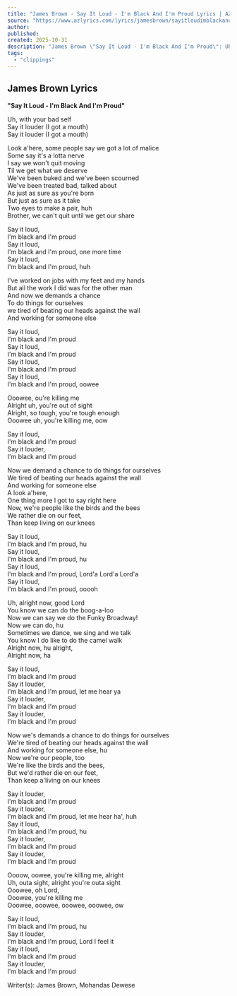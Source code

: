 ```yaml
---
title: "James Brown - Say It Loud - I'm Black And I'm Proud Lyrics | AZLyrics.com"
source: "https://www.azlyrics.com/lyrics/jamesbrown/sayitloudimblackandimproud.html"
author:
published:
created: 2025-10-31
description: "James Brown \"Say It Loud - I'm Black And I'm Proud\": Uh, with your bad self Say it louder (I got a mouth) Say it louder (I got a mouth) Look a'here,..."
tags:
  - "clippings"
---
```

## James Brown Lyrics

**"Say It Loud - I'm Black And I'm Proud"**  
  

Uh, with your bad self  
Say it louder (I got a mouth)  
Say it louder (I got a mouth)  
  
Look a'here, some people say we got a lot of malice  
Some say it's a lotta nerve  
I say we won't quit moving  
Til we get what we deserve  
We've been buked and we've been scourned  
We've been treated bad, talked about  
As just as sure as you're born  
But just as sure as it take  
Two eyes to make a pair, huh  
Brother, we can't quit until we get our share  
  
Say it loud,  
I'm black and I'm proud  
Say it loud,  
I'm black and I'm proud, one more time  
Say it loud,  
I'm black and I'm proud, huh  
  
I've worked on jobs with my feet and my hands  
But all the work I did was for the other man  
And now we demands a chance  
To do things for ourselves  
we tired of beating our heads against the wall  
And working for someone else  
  
Say it loud,  
I'm black and I'm proud  
Say it loud,  
I'm black and I'm proud  
Say it loud,  
I'm black and I'm proud  
Say it loud,  
I'm black and I'm proud, oowee  
  
Ooowee, ou're killing me  
Alright uh, you're out of sight  
Alright, so tough, you're tough enough  
Ooowee uh, you're killing me, oow  
  
Say it loud,  
I'm black and I'm proud  
Say it louder,  
I'm black and I'm proud  
  
Now we demand a chance to do things for ourselves  
We tired of beating our heads against the wall  
And working for someone else  
A look a'here,  
One thing more I got to say right here  
Now, we're people like the birds and the bees  
We rather die on our feet,  
Than keep living on our knees  
  
Say it loud,  
I'm black and I'm proud, hu  
Say it loud,  
I'm black and I'm proud, hu  
Say it loud,  
I'm black and I'm proud, Lord'a Lord'a Lord'a  
Say it loud,  
I'm black and I'm proud, ooooh  
  
Uh, alright now, good Lord  
You know we can do the boog-a-loo  
Now we can say we do the Funky Broadway!  
Now we can do, hu  
Sometimes we dance, we sing and we talk  
You know I do like to do the camel walk  
Alright now, hu alright,  
Alright now, ha  
  
Say it loud,  
I'm black and I'm proud  
Say it louder,  
I'm black and I'm proud, let me hear ya  
Say it louder,  
I'm black and I'm proud  
Say it louder,  
I'm black and I'm proud  
  
Now we's demands a chance to do things for ourselves  
We're tired of beating our heads against the wall  
And working for someone else, hu  
Now we're our people, too  
We're like the birds and the bees,  
But we'd rather die on our feet,  
Than keep a'living on our knees  
  
Say it louder,  
I'm black and I'm proud  
Say it louder,  
I'm black and I'm proud, let me hear ha', huh  
Say it loud,  
I'm black and I'm proud, hu  
Say it louder,  
I'm black and I'm proud  
Say it louder,  
I'm black and I'm proud  
  
Oooow, oowee, you're killing me, alright  
Uh, outa sight, alright you're outa sight  
Ooowee, oh Lord,  
Ooowee, you're killing me  
Ooowee, ooowee, ooowee, ooowee, ow  
  
Say it loud,  
I'm black and I'm proud, hu  
Say it louder,  
I'm black and I'm proud, Lord I feel it  
Say it loud,  
I'm black and I'm proud  
Say it louder,  
I'm black and I'm proud

  
  

Writer(s): James Brown, Mohandas Dewese